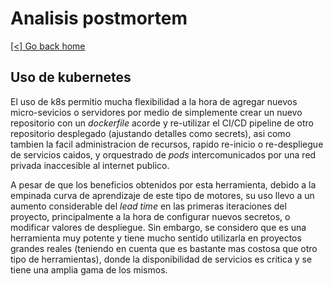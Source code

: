 # Analisis postmortem

[[<] Go back home](../README.md)

## Uso de kubernetes

El uso de k8s permitio mucha flexibilidad a la hora de agregar nuevos micro-sevicios o servidores por medio de simplemente crear un nuevo repositorio con un *dockerfile* acorde y re-utilizar el CI/CD pipeline de otro repositorio desplegado (ajustando detalles como secrets), asi como tambien la facil administracion de recursos, rapido re-inicio o re-despliegue de servicios caidos, y orquestrado de *pods* intercomunicados por una red privada inaccesible al internet publico.

A pesar de que los beneficios obtenidos por esta herramienta, debido a la empinada curva de aprendizaje de este tipo de motores, su uso llevo a un aumento considerable del *lead time* en las primeras iteraciones del proyecto, principalmente a la hora de configurar nuevos secretos, o modificar valores de despliegue. Sin embargo, se considero que es una herramienta muy potente y tiene mucho sentido utilizarla en proyectos grandes reales (teniendo en cuenta que es bastante mas costosa que otro tipo de herramientas), donde la disponibilidad de servicios es critica y se tiene una amplia gama de los mismos.